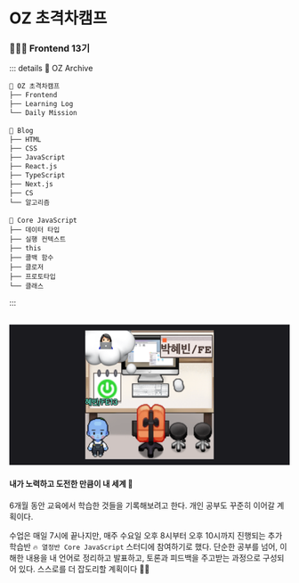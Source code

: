# OZ 초격차캠프 <Badge type="tip" text="2025-07-03 ~ 2025-12-29" />

### 👩🏻‍💻 Frontend 13기

::: details 🔮 OZ Archive

```less {1,6,16}
📁 OZ 초격차캠프
├── Frontend
├── Learning Log
└── Daily Mission

📁 Blog
├── HTML
├── CSS
├── JavaScript
├── React.js
├── TypeScript
├── Next.js
├── CS
└── 알고리즘

📁 Core JavaScript
├── 데이터 타입
├── 실행 컨텍스트
├── this
├── 콜백 함수
├── 클로저
├── 프로토타입
└── 클래스
```

:::

<br>

<img src="./images/til01.png" alt="zep에서의나" />

#### 내가 노력하고 도전한 만큼이 내 세계 💫

6개월 동안 교육에서 학습한 것들을 기록해보려고 한다. 개인 공부도 꾸준히 이어갈 계획이다.<br>

수업은 매일 7시에 끝나지만, 매주 수요일 오후 8시부터 오후 10시까지 진행되는 추가 학습반 `🔥 열정반 Core JavaScript` 스터디에 참여하기로 했다. 단순한 공부를 넘어, 이해한 내용을 내 언어로 정리하고 발표하고, 토론과 피드백을 주고받는 과정으로 구성되어 있다. 스스로를 더 잡도리할 계획이다 👊🏼

<br>

<Comment/>
